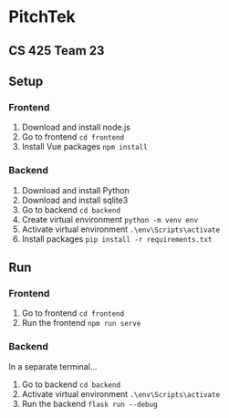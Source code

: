 # PitchTek
## CS 425 Team 23


## Setup

### Frontend
1. Download and install node.js
2. Go to frontend `cd frontend`
3. Install Vue packages `npm install`

### Backend
1. Download and install Python
2. Download and install sqlite3
3. Go to backend `cd backend`
4. Create virtual environment `python -m venv env`
5. Activate virtual environment `.\env\Scripts\activate`
6. Install packages `pip install -r requirements.txt`


## Run

### Frontend
1. Go to frontend `cd frontend`
2. Run the frontend `npm run serve`

### Backend
In a separate terminal...
1. Go to backend `cd backend`
2. Activate virtual environment `.\env\Scripts\activate`
3. Run the backend `flask run --debug`
